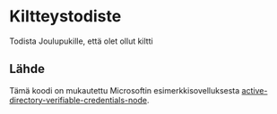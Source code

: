 # Kiltteystodiste
Todista Joulupukille, että olet ollut kiltti

## Lähde
Tämä koodi on mukautettu Microsoftin esimerkkisovelluksesta [active-directory-verifiable-credentials-node](https://github.com/Azure-Samples/active-directory-verifiable-credentials-node).
